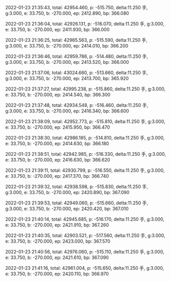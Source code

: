 2022-01-23 21:35:43, total: 42954.460, p: -515.750, delta:11.250 手, g:3.000, e: 33.750, b: -270.000, ep: 2412.890, bp: 366.080

2022-01-23 21:36:04, total: 42926.131, p: -516.070, delta:11.250 手, g:3.000, e: 33.750, b: -270.000, ep: 2411.930, bp: 366.000

2022-01-23 21:36:25, total: 42965.563, p: -515.590, delta:11.250 手, g:3.000, e: 33.750, b: -270.000, ep: 2414.010, bp: 366.200

2022-01-23 21:36:46, total: 42959.786, p: -514.480, delta:11.250 手, g:3.000, e: 33.750, b: -270.000, ep: 2413.520, bp: 366.000

2022-01-23 21:37:06, total: 43024.660, p: -513.660, delta:11.250 手, g:3.000, e: 33.750, b: -270.000, ep: 2413.700, bp: 365.920

2022-01-23 21:37:27, total: 42995.238, p: -515.860, delta:11.250 手, g:3.000, e: 33.750, b: -270.000, ep: 2414.540, bp: 366.300

2022-01-23 21:37:48, total: 42934.548, p: -516.460, delta:11.250 手, g:3.000, e: 33.750, b: -270.000, ep: 2416.340, bp: 366.600

2022-01-23 21:38:09, total: 42952.773, p: -515.810, delta:11.250 手, g:3.000, e: 33.750, b: -270.000, ep: 2415.950, bp: 366.470

2022-01-23 21:38:30, total: 42986.185, p: -514.810, delta:11.250 手, g:3.000, e: 33.750, b: -270.000, ep: 2414.630, bp: 366.180

2022-01-23 21:38:51, total: 42942.985, p: -516.330, delta:11.250 手, g:3.000, e: 33.750, b: -270.000, ep: 2416.630, bp: 366.620

2022-01-23 21:39:11, total: 42930.799, p: -516.550, delta:11.250 手, g:3.000, e: 33.750, b: -270.000, ep: 2417.370, bp: 366.740

2022-01-23 21:39:32, total: 42938.598, p: -515.830, delta:11.250 手, g:3.000, e: 33.750, b: -270.000, ep: 2420.890, bp: 367.090

2022-01-23 21:39:53, total: 42949.060, p: -515.660, delta:11.250 手, g:3.000, e: 33.750, b: -270.000, ep: 2420.420, bp: 367.010

2022-01-23 21:40:14, total: 42945.685, p: -516.170, delta:11.250 手, g:3.000, e: 33.750, b: -270.000, ep: 2421.910, bp: 367.260

2022-01-23 21:40:35, total: 42903.521, p: -517.560, delta:11.250 手, g:3.000, e: 33.750, b: -270.000, ep: 2423.000, bp: 367.570

2022-01-23 21:40:56, total: 42976.060, p: -515.110, delta:11.250 手, g:3.000, e: 33.750, b: -270.000, ep: 2421.610, bp: 367.090

2022-01-23 21:41:16, total: 42961.004, p: -515.650, delta:11.250 手, g:3.000, e: 33.750, b: -270.000, ep: 2420.110, bp: 366.970